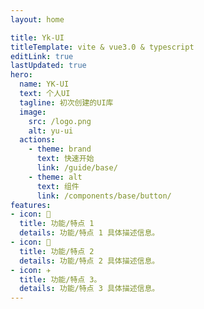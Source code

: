 ```yaml
---
layout: home

title: Yk-UI
titleTemplate: vite & vue3.0 & typescript
editLink: true
lastUpdated: true
hero:
  name: YK-UI
  text: 个人UI
  tagline: 初次创建的UI库
  image:
    src: /logo.png
    alt: yu-ui
  actions:
    - theme: brand
      text: 快速开始
      link: /guide/base/
    - theme: alt
      text: 组件
      link: /components/base/button/
features:
- icon: 🔨
  title: 功能/特点 1
  details: 功能/特点 1 具体描述信息。
- icon: 🧩
  title: 功能/特点 2
  details: 功能/特点 2 具体描述信息。
- icon: ✈️
  title: 功能/特点 3。
  details: 功能/特点 3 具体描述信息。
---
```

